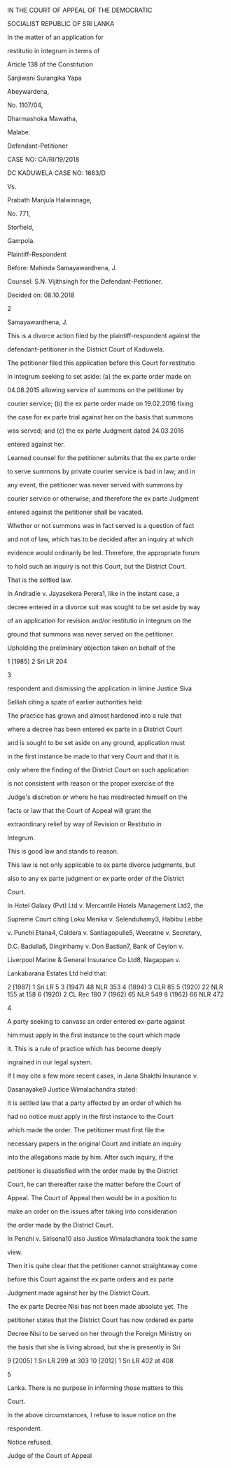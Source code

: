 IN THE COURT OF APPEAL OF THE DEMOCRATIC

SOCIALIST REPUBLIC OF SRI LANKA

In the matter of an application for

restitutio in integrum in terms of

Article 138 of the Constitution

Sanjiwani Surangika Yapa

Abeywardena,

No. 1107/04,

Dharmashoka Mawatha,

Malabe.

Defendant-Petitioner

CASE NO: CA/RI/19/2018

DC KADUWELA CASE NO: 1663/D

Vs.

Prabath Manjula Halwinnage,

No. 771,

Storfield,

Gampola.

Plaintiff-Respondent

Before: Mahinda Samayawardhena, J.

Counsel: S.N. Vijithsingh for the Defendant-Petitioner.

Decided on: 08.10.2018

2

Samayawardhena, J.

This is a divorce action filed by the plaintiff-respondent against the

defendant-petitioner in the District Court of Kaduwela.

The petitioner filed this application before this Court for restitutio

in integrum seeking to set aside: (a) the ex parte order made on

04.08.2015 allowing service of summons on the petitioner by

courier service; (b) the ex parte order made on 19.02.2016 fixing

the case for ex parte trial against her on the basis that summons

was served; and (c) the ex parte Judgment dated 24.03.2016

entered against her.

Learned counsel for the petitioner submits that the ex parte order

to serve summons by private courier service is bad in law; and in

any event, the petitioner was never served with summons by

courier service or otherwise; and therefore the ex parte Judgment

entered against the petitioner shall be vacated.

Whether or not summons was in fact served is a question of fact

and not of law, which has to be decided after an inquiry at which

evidence would ordinarily be led. Therefore, the appropriate forum

to hold such an inquiry is not this Court, but the District Court.

That is the settled law.

In Andradie v. Jayasekera Perera1, like in the instant case, a

decree entered in a divorce suit was sought to be set aside by way

of an application for revision and/or restitutio in integrum on the

ground that summons was never served on the petitioner.

Upholding the preliminary objection taken on behalf of the

1 [1985] 2 Sri LR 204

3

respondent and dismissing the application in limine Justice Siva

Selliah citing a spate of earlier authorities held:

The practice has grown and almost hardened into a rule that

where a decree has been entered ex parte in a District Court

and is sought to be set aside on any ground, application must

in the first instance be made to that very Court and that it is

only where the finding of the District Court on such application

is not consistent with reason or the proper exercise of the

Judge's discretion or where he has misdirected himself on the

facts or law that the Court of Appeal will grant the

extraordinary relief by way of Revision or Restitutio in

Integrum.

This is good law and stands to reason.

This law is not only applicable to ex parte divorce judgments, but

also to any ex parte judgment or ex parte order of the District

Court.

In Hotel Galaxy (Pvt) Ltd v. Mercantile Hotels Management Ltd2, the

Supreme Court citing Loku Menika v. Selenduhamy3, Habibu Lebbe

v. Punchi Etana4, Caldera v. Santiagopulle5, Weeratne v. Secretary,

D.C. Badulla6, Dingirihamy v. Don Bastian7, Bank of Ceylon v.

Liverpool Marine & General Insurance Co Ltd8, Nagappan v.

Lankabarana Estates Ltd held that:

2 [1987] 1 Sri LR 5 3 (1947) 48 NLR 353 4 (1894) 3 CLR 85 5 (1920) 22 NLR 155 at 158 6 (1920) 2 CL Rec 180 7 (1962) 65 NLR 549 8 (1962) 66 NLR 472

4

A party seeking to canvass an order entered ex-parte against

him must apply in the first instance to the court which made

it. This is a rule of practice which has become deeply

ingrained in our legal system.

If I may cite a few more recent cases, in Jana Shakthi Insurance v.

Dasanayake9 Justice Wimalachandra stated:

It is settled law that a party affected by an order of which he

had no notice must apply in the first instance to the Court

which made the order. The petitioner must first file the

necessary papers in the original Court and initiate an inquiry

into the allegations made by him. After such inquiry, if the

petitioner is dissatisfied with the order made by the District

Court, he can thereafter raise the matter before the Court of

Appeal. The Court of Appeal then would be in a position to

make an order on the issues after taking into consideration

the order made by the District Court.

In Penchi v. Sirisena10 also Justice Wimalachandra took the same

view.

Then it is quite clear that the petitioner cannot straightaway come

before this Court against the ex parte orders and ex parte

Judgment made against her by the District Court.

The ex parte Decree Nisi has not been made absolute yet. The

petitioner states that the District Court has now ordered ex parte

Decree Nisi to be served on her through the Foreign Ministry on

the basis that she is living abroad, but she is presently in Sri

9 [2005] 1 Sri LR 299 at 303 10 [2012] 1 Sri LR 402 at 408

5

Lanka. There is no purpose in informing those matters to this

Court.

In the above circumstances, I refuse to issue notice on the

respondent.

Notice refused.

Judge of the Court of Appeal